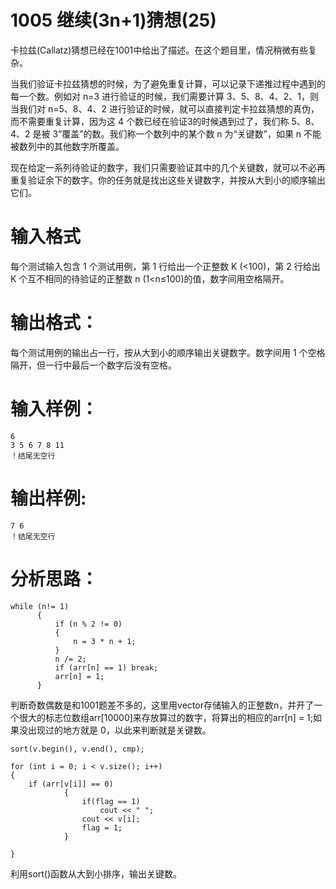 #  1005 继续(3n+1)猜想(25)
卡拉兹(Callatz)猜想已经在1001中给出了描述。在这个题目里，情况稍微有些复杂。

当我们验证卡拉兹猜想的时候，为了避免重复计算，可以记录下递推过程中遇到的每一个数。例如对 n=3 进行验证的时候，我们需要计算 3、5、8、4、2、1，则当我们对 n=5、8、4、2 进行验证的时候，就可以直接判定卡拉兹猜想的真伪，而不需要重复计算，因为这 4 个数已经在验证3的时候遇到过了，我们称 5、8、4、2 是被 3“覆盖”的数。我们称一个数列中的某个数 n 为“关键数”，如果 n 不能被数列中的其他数字所覆盖。

现在给定一系列待验证的数字，我们只需要验证其中的几个关键数，就可以不必再重复验证余下的数字。你的任务就是找出这些关键数字，并按从大到小的顺序输出它们。

# 输入格式
每个测试输入包含 1 个测试用例，第 1 行给出一个正整数 K (<100)，第 2 行给出 K 个互不相同的待验证的正整数 n (1<n≤100)的值，数字间用空格隔开。

# 输出格式：
每个测试用例的输出占一行，按从大到小的顺序输出关键数字。数字间用 1 个空格隔开，但一行中最后一个数字后没有空格。

# 输入样例：
```
6
3 5 6 7 8 11
！结尾无空行
```
# 输出样例:
```
7 6
！结尾无空行
```
# 分析思路：
```
while (n!= 1)
      {
          if (n % 2 != 0)
          {
              n = 3 * n + 1;
          }
          n /= 2;
          if (arr[n] == 1) break;
          arr[n] = 1;
      }
```
判断奇数偶数是和1001题差不多的，这里用vector存储输入的正整数n，并开了一个很大的标志位数组arr[10000]来存放算过的数字，将算出的相应的arr[n] = 1;如果没出现过的地方就是 0，以此来判断就是关键数。

```
sort(v.begin(), v.end(), cmp);
    
for (int i = 0; i < v.size(); i++)
{
    if (arr[v[i]] == 0)
            {
                if(flag == 1)
                    cout << " ";
                cout << v[i]; 
                flag = 1;
            }
    
}
```
利用sort()函数从大到小排序，输出关键数。
